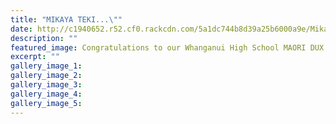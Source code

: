 ```yaml
---
title: "MIKAYA TEKI...\""
date: http://c1940652.r52.cf0.rackcdn.com/5a1dc744b8d39a25b6000a9e/Mikaya-Teki-with-green-surround.jpg
description: ""
featured_image: Congratulations to our Whanganui High School MAORI DUX for 2017: 
excerpt: ""
gallery_image_1: 
gallery_image_2: 
gallery_image_3: 
gallery_image_4: 
gallery_image_5: 
---
```

